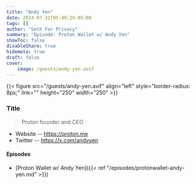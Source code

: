 ```yaml
---
title: "Andy Yen"
date: 2024-07-31T05:49:24-05:00
tags: []
author: "Seth For Privacy"
summary: "Episode: Proton Wallet w/ Andy Yen"
showToc: false
disableShare: true
hidemeta: true
draft: false
cover:
    image: /guests/andy-yen.avif
---
```


{{< figure src="/guests/andy-yen.avif" align="left" style="border-radius: 8px;" link="" height="250" width="250" >}}

### Title

> Proton founder and CEO

- Website -- <https://proton.me>
- Twitter -- <https://x.com/andyyen>

#### Episodes

- [Proton Wallet w/ Andy Yen]({{< ref "/episodes/protonwallet-andy-yen.md" >}})
